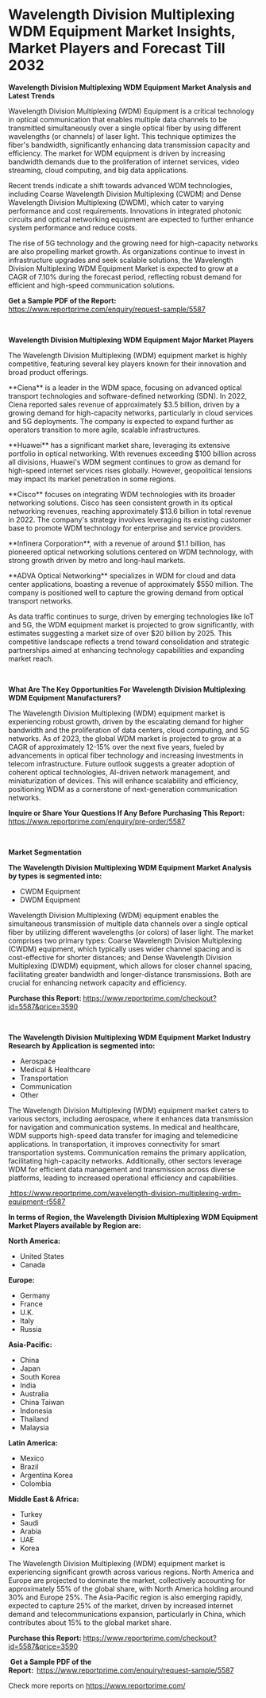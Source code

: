 <p><h1>Wavelength Division Multiplexing WDM Equipment Market Insights, Market Players and Forecast Till 2032</h1></p><p><strong>Wavelength Division Multiplexing WDM Equipment Market Analysis and Latest Trends</strong></p>
<p><p>Wavelength Division Multiplexing (WDM) Equipment is a critical technology in optical communication that enables multiple data channels to be transmitted simultaneously over a single optical fiber by using different wavelengths (or channels) of laser light. This technique optimizes the fiber's bandwidth, significantly enhancing data transmission capacity and efficiency. The market for WDM equipment is driven by increasing bandwidth demands due to the proliferation of internet services, video streaming, cloud computing, and big data applications.</p><p>Recent trends indicate a shift towards advanced WDM technologies, including Coarse Wavelength Division Multiplexing (CWDM) and Dense Wavelength Division Multiplexing (DWDM), which cater to varying performance and cost requirements. Innovations in integrated photonic circuits and optical networking equipment are expected to further enhance system performance and reduce costs.</p><p>The rise of 5G technology and the growing need for high-capacity networks are also propelling market growth. As organizations continue to invest in infrastructure upgrades and seek scalable solutions, the Wavelength Division Multiplexing WDM Equipment Market is expected to grow at a CAGR of 7.10% during the forecast period, reflecting robust demand for efficient and high-speed communication solutions.</p></p>
<p><strong>Get a Sample PDF of the Report:&nbsp;</strong> <a href="https://www.reportprime.com/enquiry/request-sample/5587?utm_campaign=2326&utm_medium=2&utm_source=Github&utm_content=ia&utm_term=19032025&utm_id=wavelength-division-multiplexing-wdm-equipment">https://www.reportprime.com/enquiry/request-sample/5587</a></p>
<p>&nbsp;</p>
<p><strong>Wavelength Division Multiplexing WDM Equipment Major Market Players</strong></p>
<p><p>The Wavelength Division Multiplexing (WDM) equipment market is highly competitive, featuring several key players known for their innovation and broad product offerings. </p><p>**Ciena** is a leader in the WDM space, focusing on advanced optical transport technologies and software-defined networking (SDN). In 2022, Ciena reported sales revenue of approximately $3.5 billion, driven by a growing demand for high-capacity networks, particularly in cloud services and 5G deployments. The company is expected to expand further as operators transition to more agile, scalable infrastructures.</p><p>**Huawei** has a significant market share, leveraging its extensive portfolio in optical networking. With revenues exceeding $100 billion across all divisions, Huawei's WDM segment continues to grow as demand for high-speed internet services rises globally. However, geopolitical tensions may impact its market penetration in some regions.</p><p>**Cisco** focuses on integrating WDM technologies with its broader networking solutions. Cisco has seen consistent growth in its optical networking revenues, reaching approximately $13.6 billion in total revenue in 2022. The company's strategy involves leveraging its existing customer base to promote WDM technology for enterprise and service providers.</p><p>**Infinera Corporation**, with a revenue of around $1.1 billion, has pioneered optical networking solutions centered on WDM technology, with strong growth driven by metro and long-haul markets. </p><p>**ADVA Optical Networking** specializes in WDM for cloud and data center applications, boasting a revenue of approximately $550 million. The company is positioned well to capture the growing demand from optical transport networks.</p><p>As data traffic continues to surge, driven by emerging technologies like IoT and 5G, the WDM equipment market is projected to grow significantly, with estimates suggesting a market size of over $20 billion by 2025. This competitive landscape reflects a trend toward consolidation and strategic partnerships aimed at enhancing technology capabilities and expanding market reach.</p></p>
<p>&nbsp;</p>
<p><strong>What Are The Key Opportunities For Wavelength Division Multiplexing WDM Equipment Manufacturers?</strong></p>
<p><p>The Wavelength Division Multiplexing (WDM) equipment market is experiencing robust growth, driven by the escalating demand for higher bandwidth and the proliferation of data centers, cloud computing, and 5G networks. As of 2023, the global WDM market is projected to grow at a CAGR of approximately 12-15% over the next five years, fueled by advancements in optical fiber technology and increasing investments in telecom infrastructure. Future outlook suggests a greater adoption of coherent optical technologies, AI-driven network management, and miniaturization of devices. This will enhance scalability and efficiency, positioning WDM as a cornerstone of next-generation communication networks.</p></p>
<p><strong>Inquire or Share Your Questions If Any Before Purchasing This Report:</strong> <a href="https://www.reportprime.com/enquiry/pre-order/5587?utm_campaign=2326&utm_medium=2&utm_source=Github&utm_content=ia&utm_term=19032025&utm_id=wavelength-division-multiplexing-wdm-equipment">https://www.reportprime.com/enquiry/pre-order/5587</a></p>
<p>&nbsp;</p>
<p><strong>Market Segmentation</strong></p>
<p><strong>The Wavelength Division Multiplexing WDM Equipment Market Analysis by types is segmented into:</strong></p>
<p><ul><li>CWDM Equipment</li><li>DWDM Equipment</li></ul></p>
<p><p>Wavelength Division Multiplexing (WDM) equipment enables the simultaneous transmission of multiple data channels over a single optical fiber by utilizing different wavelengths (or colors) of laser light. The market comprises two primary types: Coarse Wavelength Division Multiplexing (CWDM) equipment, which typically uses wider channel spacing and is cost-effective for shorter distances; and Dense Wavelength Division Multiplexing (DWDM) equipment, which allows for closer channel spacing, facilitating greater bandwidth and longer-distance transmissions. Both are crucial for enhancing network capacity and efficiency.</p></p>
<p><strong>Purchase this Report:&nbsp;</strong><a href="https://www.reportprime.com/checkout?id=5587&price=3590&utm_campaign=2326&utm_medium=2&utm_source=Github&utm_content=ia&utm_term=19032025&utm_id=wavelength-division-multiplexing-wdm-equipment">https://www.reportprime.com/checkout?id=5587&price=3590</a></p>
<p>&nbsp;</p>
<p><strong>The Wavelength Division Multiplexing WDM Equipment Market Industry Research by Application is segmented into:</strong></p>
<p><ul><li>Aerospace</li><li>Medical & Healthcare</li><li>Transportation</li><li>Communication</li><li>Other</li></ul></p>
<p><p>The Wavelength Division Multiplexing (WDM) equipment market caters to various sectors, including aerospace, where it enhances data transmission for navigation and communication systems. In medical and healthcare, WDM supports high-speed data transfer for imaging and telemedicine applications. In transportation, it improves connectivity for smart transportation systems. Communication remains the primary application, facilitating high-capacity networks. Additionally, other sectors leverage WDM for efficient data management and transmission across diverse platforms, leading to increased operational efficiency and capabilities.</p></p>
<p><a href="https://www.reportprime.com/wavelength-division-multiplexing-wdm-equipment-r5587?utm_campaign=2326&utm_medium=2&utm_source=Github&utm_content=ia&utm_term=19032025&utm_id=wavelength-division-multiplexing-wdm-equipment">&nbsp;https://www.reportprime.com/wavelength-division-multiplexing-wdm-equipment-r5587</a></p>
<p><strong>In terms of Region, the Wavelength Division Multiplexing WDM Equipment Market Players available by Region are:</strong></p>
<p>
    <p> <strong> North America: </strong>
        <ul>
            <li>United States</li>
            <li>Canada</li>
        </ul>
        </p> 
    <p> <strong> Europe: </strong>
        <ul>
            <li>Germany</li>
            <li>France</li>
            <li>U.K.</li>
            <li>Italy</li>
            <li>Russia</li>
        </ul>
        </p> 
    <p> <strong> Asia-Pacific: </strong>
        <ul>
            <li>China</li>
            <li>Japan</li>
            <li>South Korea</li>
            <li>India</li>
            <li>Australia</li>
            <li>China Taiwan</li>
            <li>Indonesia</li>
            <li>Thailand</li>
            <li>Malaysia</li>
        </ul>
        </p> 
    <p> <strong> Latin America: </strong>
        <ul>
            <li>Mexico</li>
            <li>Brazil</li>
            <li>Argentina Korea</li>
            <li>Colombia</li>
        </ul>
        </p> 
    <p> <strong> Middle East & Africa: </strong>
        <ul>
            <li>Turkey</li>
            <li>Saudi</li>
            <li>Arabia</li>
            <li>UAE</li>
            <li>Korea</li>
        </ul>
    </p>
    </p>
<p><p>The Wavelength Division Multiplexing (WDM) equipment market is experiencing significant growth across various regions. North America and Europe are projected to dominate the market, collectively accounting for approximately 55% of the global share, with North America holding around 30% and Europe 25%. The Asia-Pacific region is also emerging rapidly, expected to capture 25% of the market, driven by increased internet demand and telecommunications expansion, particularly in China, which contributes about 15% to the global market share.</p></p>
<p><strong>Purchase this Report: </strong><a href="https://www.reportprime.com/checkout?id=5587&price=3590&utm_campaign=2326&utm_medium=2&utm_source=Github&utm_content=ia&utm_term=19032025&utm_id=wavelength-division-multiplexing-wdm-equipment">https://www.reportprime.com/checkout?id=5587&price=3590</a></p>
<p>&nbsp;<strong>Get a Sample PDF of the Report:&nbsp;&nbsp;</strong><a href="https://www.reportprime.com/enquiry/request-sample/5587?utm_campaign=2326&utm_medium=2&utm_source=Github&utm_content=ia&utm_term=19032025&utm_id=wavelength-division-multiplexing-wdm-equipment">https://www.reportprime.com/enquiry/request-sample/5587</a></p>
<p><strong></strong></p>
<p>Check more reports on <a href="https://www.reportprime.com/?utm_campaign=2326&utm_medium=2&utm_source=Github&utm_content=ia&utm_term=19032025&utm_id=wavelength-division-multiplexing-wdm-equipment">https://www.reportprime.com/</a></p>